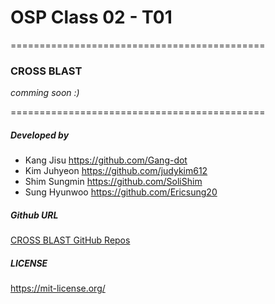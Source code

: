 # OSP Class 02 - T01
============================================
###  **CROSS BLAST**  

*comming soon :)*


============================================
##### Developed by

- Kang Jisu https://github.com/Gang-dot
- Kim Juhyeon https://github.com/judykim612
- Shim Sungmin https://github.com/SoliShim
- Sung Hyunwoo https://github.com/Ericsung20

##### Github URL

[CROSS BLAST GitHub Repos](https://github.com/CAU-OSP-02/T01)

##### LICENSE
https://mit-license.org/
